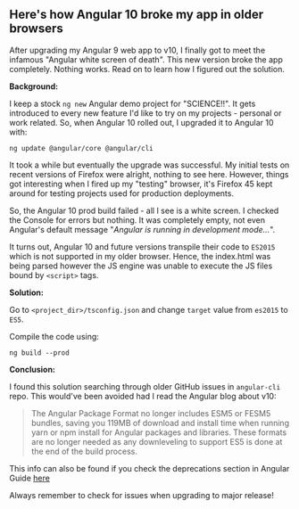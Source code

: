 ## Here's how Angular 10 broke my app in older browsers

After upgrading my Angular 9 web app to v10, I finally got to meet the infamous "Angular white screen of death". This new version broke the app completely. Nothing works. Read on to learn how I figured out the solution.

**Background:**

I keep a stock `ng new` Angular demo project for "SCIENCE!!". It gets introduced to every new feature I'd like to try on my projects - personal or work related. So, when Angular 10 rolled out, I upgraded it to Angular 10 with:

`ng update @angular/core @angular/cli`

It took a while but eventually the upgrade was successful. My initial tests on recent versions of Firefox were alright, nothing to see here. However, things got interesting when I fired up my "testing" browser, it's Firefox 45 kept around for testing projects used for production deployments.

So, the Angular 10 prod build failed - all I see is a white screen. I checked the Console for errors but nothing. It was completely empty, not even Angular's default message "*Angular is running in development mode...*". 

It turns out, Angular 10 and future versions transpile their code to `ES2015` which is not supported in my older browser. Hence, the index.html was being parsed however the JS engine was unable to execute the JS files bound by `<script>` tags.

**Solution:**

Go to `<project_dir>/tsconfig.json` and change `target` value from `es2015` to `ES5`.

Compile the code using:

`ng build --prod`

**Conclusion:**

I found this solution searching through older GitHub issues in `angular-cli` repo. This would've been avoided had I read the Angular blog about v10:


> The Angular Package Format no longer includes ESM5 or FESM5 bundles, saving you 119MB of download and install time when running yarn or npm install for Angular packages and libraries. These formats are no longer needed as any downleveling to support ES5 is done at the end of the build process.

This info can also be found if you check the deprecations section in Angular Guide  [here](https://angular.io/guide/deprecations#esm5-and-fesm5-code-formats-in-angular-npm-packages) 

Always remember to check for issues when upgrading to major release!